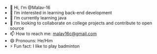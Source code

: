 - 👋 Hi, I’m @Malav-16
- 👀 I’m interested in learning back-end development
- 🌱 I’m currently learning java
- 💞️ I’m looking to collaborate on college projects and contribute to open source
- 📫 How to reach me: malav16c@gmail.com
- 😄 Pronouns: He/Him  
- ⚡ Fun fact: I like to play badminton

<!---
Malav-16/Malav-16 is a ✨ special ✨ repository because its `README.md` (this file) appears on your GitHub profile.
You can click the Preview link to take a look at your changes.
--->
